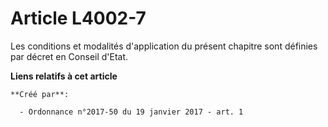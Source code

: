 # Article L4002-7

Les conditions et modalités d'application du présent chapitre sont définies par décret en Conseil d'Etat.

**Liens relatifs à cet article**

	**Créé par**:

	  - Ordonnance n°2017-50 du 19 janvier 2017 - art. 1
